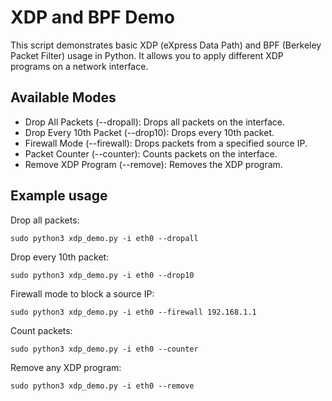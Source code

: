 # XDP and BPF Demo

This script demonstrates basic XDP (eXpress Data Path) and BPF (Berkeley Packet Filter) usage in Python. It allows you to apply different XDP programs on a network interface.

## Available Modes

 * Drop All Packets (--dropall): Drops all packets on the interface.
 * Drop Every 10th Packet (--drop10): Drops every 10th packet.
 * Firewall Mode (--firewall): Drops packets from a specified source IP.
 * Packet Counter (--counter): Counts packets on the interface.
 * Remove XDP Program (--remove): Removes the XDP program.

## Example usage

Drop all packets:
```
sudo python3 xdp_demo.py -i eth0 --dropall
```

Drop every 10th packet:
```
sudo python3 xdp_demo.py -i eth0 --drop10
```

Firewall mode to block a source IP:
```
sudo python3 xdp_demo.py -i eth0 --firewall 192.168.1.1
```

Count packets:
```
sudo python3 xdp_demo.py -i eth0 --counter
```

Remove any XDP program:
```
sudo python3 xdp_demo.py -i eth0 --remove
```

